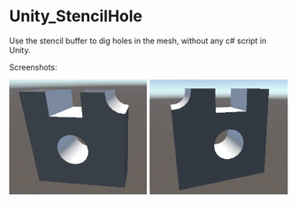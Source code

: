 # Unity_StencilHole
Use the stencil buffer to dig holes in the mesh, without any c# script in Unity.

Screenshots:

![](https://raw.githubusercontent.com/chenyong2github/Unity_StencilHole/master/Screenshots/1.png)
